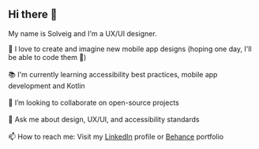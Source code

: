 ## Hi there 👋

<!--**solveig-boivin/solveig-boivin** is a ✨ _special_ ✨ repository because its `README.md` (this file) appears on your GitHub profile.-->

My name is Solveig and I'm a UX/UI designer.

🎨 I love to create and imagine new mobile app designs (hoping one day, I'll be able to code them 🚀) <br /><br />
📚 I'm currently learning accessibility best practices, mobile app development and Kotlin <br /><br />
🔭 I’m looking to collaborate on open-source projects <br /><br />
💬 Ask me about design, UX/UI, and accessibility standards <br /><br />
📫 How to reach me: Visit my [LinkedIn](https://www.linkedin.com/in/solveig-boivin-997086236/) profile or [Behance](https://www.behance.net/solveigboivin) portfolio
